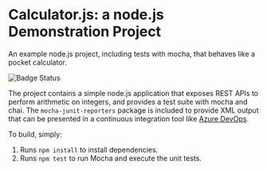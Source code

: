Calculator.js: a node.js Demonstration Project
==============================================
An example node.js project, including tests with mocha, that behaves like
a pocket calculator.

![Badge Status](http://dev.azure.com/tonypaiwhite/AZ400_LAB/_apis/build/status/ChihYunPai.calculator?branchName=master)


The project contains a simple node.js application that exposes REST APIs
to perform arithmetic on integers, and provides a test suite with mocha
and chai.  The `mocha-junit-reporters` package is included to provide XML
output that can be presented in a continuous integration tool like
[Azure DevOps](https://azure.com/devops).

To build, simply:

1. Runs `npm install` to install dependencies.
2. Runs `npm test` to run Mocha and execute the unit tests.
